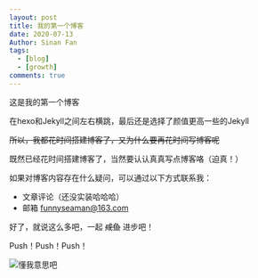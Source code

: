```yaml
---
layout: post
title: 我的第一个博客
date: 2020-07-13
Author: Sinan Fan
tags:
  - [blog]
  - [growth]
comments: true
---
```


这是我的第一个博客

在hexo和Jekyll之间左右横跳，最后还是选择了颜值更高一些的Jekyll

~~所以，我都花时间搭建博客了，又为什么要再花时间写博客呢~~

既然已经花时间搭建博客了，当然要认认真真写点博客咯（迫真！）

如果对博客内容存在什么疑问，可以通过以下方式联系我：

+ 文章评论（还没实装哈哈哈）
+ 邮箱 funnyseaman@163.com

好了，就说这么多吧，一起 ~~咸鱼~~ 进步吧！

Push！Push！Push！

![懂我意思吧](https://i.loli.net/2020/07/14/6lgXZM7pWskIFwP.jpg)

